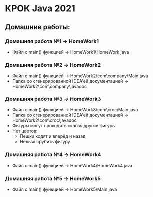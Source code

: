 # КРОК Java 2021

## Домашние работы:
### Домашняя работа №1 -> HomeWork1
- Файл с main() функцией -> HomeWork1\HomeWork.java

### Домашняя работа №2 -> HomeWork2
- Файл с main() функцией -> HomeWork2\сom\company\Main.java
- Папка со сгенерированной IDEA'ей документацией -> HomeWork2\сom\company\javadoc

### Домашняя работа №3 -> HomeWork3
- Файл с main() функцией -> HomeWork3\сom\croc\Main.java
- Папка со сгенерированной IDEA'ей документацией -> HomeWork2\сom\croc\javadoc
- Фигуры могут проходить сквозь другие фигуры
- Нет цветов:
  - Пешки ходят и вперёд и назад
  - Нельзя срубить фигуру

### Домашняя работа №4 -> HomeWork4
- Файл с main() функцией -> HomeWork4\HomeWork4.java

### Домашняя работа №5 -> HomeWork5
- Файл с main() функцией -> HomeWork5\Main.java